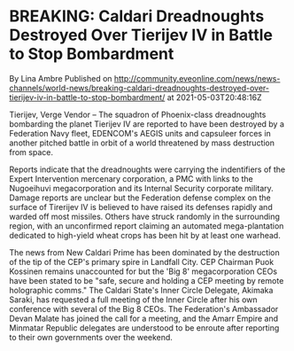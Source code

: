 # BREAKING: Caldari Dreadnoughts Destroyed Over Tierijev IV in Battle to Stop Bombardment
By Lina Ambre
Published on http://community.eveonline.com/news/news-channels/world-news/breaking-caldari-dreadnoughts-destroyed-over-tierijev-iv-in-battle-to-stop-bombardment/ at 2021-05-03T20:48:16Z

Tierijev, Verge Vendor – The squadron of Phoenix-class dreadnoughts bombarding the planet Tierijev IV are reported to have been destroyed by a Federation Navy fleet, EDENCOM's AEGIS units and capsuleer forces in another pitched battle in orbit of a world threatened by mass destruction from space.

Reports indicate that the dreadnoughts were carrying the indentifiers of the Expert Intervention mercenary corporation, a PMC with links to the Nugoeihuvi megacorporation and its Internal Security corporate military. Damage reports are unclear but the Federation defense complex on the surface of Tirerijev IV is believed to have raised its defenses rapidly and warded off most missiles. Others have struck randomly in the surrounding region, with an unconfirmed report claiming an automated mega-plantation dedicated to high-yield wheat crops has been hit by at least one warhead.

The news from New Caldari Prime has been dominated by the destruction of the tip of the CEP's primary spire in Landfall City. CEP Chairman Puok Kossinen remains unaccounted for but the 'Big 8' megacorporation CEOs have been stated to be "safe, secure and holding a CEP meeting by remote holographic comms." The Caldari State's Inner Circle Delegate, Akimaka Saraki, has requested a full meeting of the Inner Circle after his own conference with several of the Big 8 CEOs. The Federation's Ambassador Devan Malate has joined the call for a meeting, and the Amarr Empire and Minmatar Republic delegates are understood to be enroute after reporting to their own governments over the weekend.

